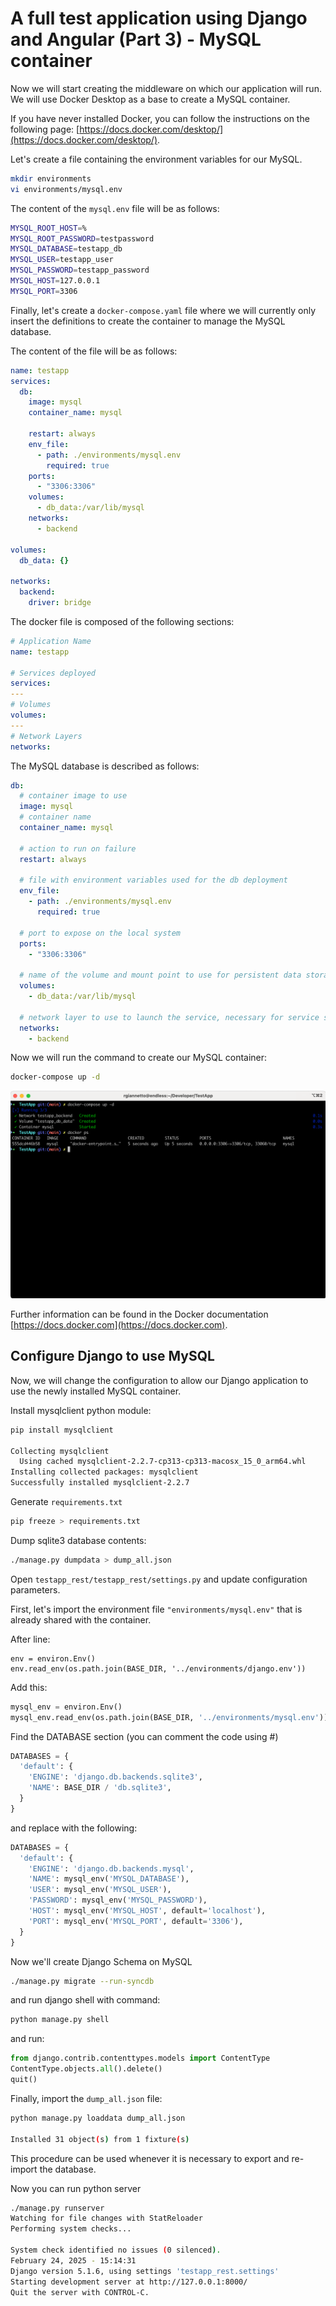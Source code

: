 # A full test application using Django and Angular (Part 3) - MySQL container

Now we will start creating the middleware on which our application will run. We will use Docker Desktop as a base to create a MySQL container.

If you have never installed Docker, you can follow the instructions on the following page: [https://docs.docker.com/desktop/](https://docs.docker.com/desktop/).

Let's create a file containing the environment variables for our MySQL.

```bash
mkdir environments
vi environments/mysql.env
```

The content of the `mysql.env` file will be as follows:

```bash
MYSQL_ROOT_HOST=%
MYSQL_ROOT_PASSWORD=testpassword
MYSQL_DATABASE=testapp_db
MYSQL_USER=testapp_user
MYSQL_PASSWORD=testapp_password
MYSQL_HOST=127.0.0.1
MYSQL_PORT=3306
```

Finally, let's create a `docker-compose.yaml` file where we will currently only insert the definitions to create the container to manage the MySQL database.

The content of the file will be as follows:

```yaml
name: testapp
services:
  db:
    image: mysql
    container_name: mysql

    restart: always
    env_file:
      - path: ./environments/mysql.env
        required: true
    ports:
      - "3306:3306"
    volumes:
      - db_data:/var/lib/mysql
    networks:
      - backend

volumes:
  db_data: {}

networks:
  backend:
    driver: bridge
```

The docker file is composed of the following sections:

```yaml
# Application Name
name: testapp

# Services deployed
services:
---
# Volumes
volumes:
---
# Network Layers
networks:
```

The MySQL database is described as follows:

```yaml
db:
  # container image to use
  image: mysql
  # container name
  container_name: mysql

  # action to run on failure
  restart: always

  # file with environment variables used for the db deployment
  env_file:
    - path: ./environments/mysql.env
      required: true

  # port to expose on the local system
  ports:
    - "3306:3306"

  # name of the volume and mount point to use for persistent data storage
  volumes:
    - db_data:/var/lib/mysql

  # network layer to use to launch the service, necessary for service segregation
  networks:
    - backend
```

Now we will run the command to create our MySQL container:

```bash
docker-compose up -d
```

![./manage.py runserver](/docs/images/part3_1.png)

Further information can be found in the Docker documentation [https://docs.docker.com](https://docs.docker.com).

## Configure Django to use MySQL

Now, we will change the configuration to allow our Django application to use the newly installed MySQL container.

Install mysqlclient python module:

```bash
pip install mysqlclient

Collecting mysqlclient
  Using cached mysqlclient-2.2.7-cp313-cp313-macosx_15_0_arm64.whl
Installing collected packages: mysqlclient
Successfully installed mysqlclient-2.2.7
```

Generate `requirements.txt`

```bash
pip freeze > requirements.txt
```

Dump sqlite3 database contents:

```bash
./manage.py dumpdata > dump_all.json
```

Open `testapp_rest/testapp_rest/settings.py` and update configuration parameters.

First, let's import the environment file `"environments/mysql.env"` that is already shared with the container.

After line:

```
env = environ.Env()
env.read_env(os.path.join(BASE_DIR, '../environments/django.env'))
```

Add this:

```python
mysql_env = environ.Env()
mysql_env.read_env(os.path.join(BASE_DIR, '../environments/mysql.env'))
```

Find the DATABASE section (you can comment the code using #)

```python
DATABASES = {
  'default': {
    'ENGINE': 'django.db.backends.sqlite3',
    'NAME': BASE_DIR / 'db.sqlite3',
  }
}
```

and replace with the following:

```python
DATABASES = {
  'default': {
    'ENGINE': 'django.db.backends.mysql',
    'NAME': mysql_env('MYSQL_DATABASE'),
    'USER': mysql_env('MYSQL_USER'),
    'PASSWORD': mysql_env('MYSQL_PASSWORD'),
    'HOST': mysql_env('MYSQL_HOST', default='localhost'),
    'PORT': mysql_env('MYSQL_PORT', default='3306'),
  }
}
```

Now we'll create Django Schema on MySQL

```bash
./manage.py migrate --run-syncdb
```

and run django shell with command:

```bash
python manage.py shell
```

and run:

```python
from django.contrib.contenttypes.models import ContentType
ContentType.objects.all().delete()
quit()
```

Finally, import the `dump_all.json` file:

```bash
python manage.py loaddata dump_all.json

Installed 31 object(s) from 1 fixture(s)
```

This procedure can be used whenever it is necessary to export and re-import the database.

Now you can run python server

```bash
./manage.py runserver
Watching for file changes with StatReloader
Performing system checks...

System check identified no issues (0 silenced).
February 24, 2025 - 15:14:31
Django version 5.1.6, using settings 'testapp_rest.settings'
Starting development server at http://127.0.0.1:8000/
Quit the server with CONTROL-C.
```
